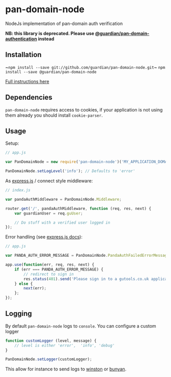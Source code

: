 # pan-domain-node
NodeJs implementation of pan-domain auth verification

**NB: this library is deprecated. Please use [@guardian/pan-domain-authentication](https://github.com/guardian/pan-domain-authentication/#to-verify-login-in-nodejs) instead**

## Installation

~`npm install --save git://github.com/guardian/pan-domain-node.git`~
`npm install --save @guardian/pan-domain-node`

[Full instructions here](https://github.com/guardian/pan-domain-authentication/#to-verify-login-in-nodejs)

## Dependencies

`pan-domain-node` requires access to cookies, if your application is not using them already you should install `cookie-parser`.

## Usage

Setup:

```JavaScript
// app.js

var PanDomainNode = new require('pan-domain-node')('MY_APPLICATION_DOMAIN');

PanDomainNode.setLogLevel('info'); // Defaults to 'error'

```

As [express.js](http://expressjs.com/) / connect style middleware:

```JavaScript
// index.js

var pandaAuthMiddleware = PanDomainNode.Middleware;

router.get('/', pandaAuthMiddleware, function (req, res, next) {
    var guardianUser = req.guUser;

    // Do stuff with a verified user logged in
});

```

Error handling (see [express.js docs](http://expressjs.com/guide/error-handling.html)):

```JavaScript
// app.js

var PANDA_AUTH_ERROR_MESSAGE = PanDomainNode.PandaAuthFailedErrorMessage;

app.use(function(err, req, res, next) {
    if (err === PANDA_AUTH_ERROR_MESSAGE) {
        // redirect to sign in
        res.status(401).send('Please sign in to a gutools.co.uk application.');
    } else {
        next(err);
    };
});
```

## Logging

By default `pan-domain-node` logs to `console`. You can configure a custom logger

```js
function customLogger (level, message) {
	// level is either 'error',  'info', 'debug'
}

PanDomainNode.setLogger(customLogger);
```

This allow for instance to send logs to [winston](https://github.com/winstonjs/winston) or [bunyan](https://github.com/trentm/node-bunyan).
